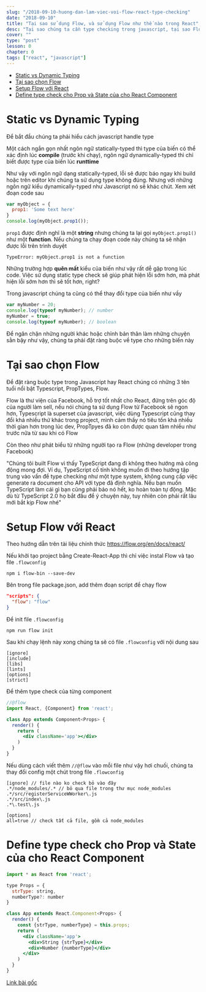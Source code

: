 ```yaml
---
slug: "/2018-09-10-huong-dan-lam-viec-voi-flow-react-type-checking"
date: "2018-09-10"
title: "Tại sao sử dụng Flow, và sử dụng Flow như thế nào trong React"
desc: "Tại sao chúng ta cần type checking trong javascript, tại sao Flow lại là lựa chọn của nhiều developer hiện nay"
cover: ""
type: "post"
lesson: 0
chapter: 0
tags: ["react", "javascript"]
---
```


<!-- TOC -->

- [Static vs Dynamic Typing](#static-vs-dynamic-typing)
- [Tại sao chọn Flow](#tại-sao-chọn-flow)
- [Setup Flow với React](#setup-flow-với-react)
- [Define type check cho Prop và State của cho React Component](#define-type-check-cho-prop-và-state-của-cho-react-component)

<!-- /TOC -->

# Static vs Dynamic Typing

Để bắt đầu chúng ta phải hiểu cách javascript handle type

Một cách ngắn gọn nhất ngôn ngữ statically-typed thì type của biến có thể xác định lúc **compile** (trước khi chạy), ngôn ngữ dynamically-typed thì chỉ biết được type của biến lúc **runttime**

Như vậy với ngôn ngữ dạng statically-typed, lỗi sẽ được báo ngay khi build hoặc trên editor khi chúng ta sử dụng type không đúng. Nhưng với những ngôn ngữ kiểu dynamically-typed như Javascript nó sẽ khác chút. Xem xét đoạn code sau

```js
var myObject = {
  prop1: 'Some text here'
}
console.log(myObject.prop1());
```

`prop1` được định nghĩ là một **string** nhưng chúng ta lại gọi `myObject.prop1()` như một **function**. Nếu chúng ta chạy đoạn code này chúng ta sẽ nhận được lỗi trên trình duyệt

```shell
TypeError: myObject.prop1 is not a function
```

Những trường hợp **quên mất** kiểu của biến như vậy rất dễ gặp trong lúc code. Việc sử dụng static type check sẽ giúp phát hiện lỗi sớm hơn, mà phát hiện lỗi sớm hơn thì sẽ tốt hơn, right?

Trong javascript chúng ta cũng có thể thay đổi type của biến như vầy

```js
var myNumber = 20;
console.log(typeof myNumber); // number
myNumber = true;
console.log(typeof myNumber); // boolean
```

Để ngăn chặn những người khác hoặc chỉnh bản thân làm những chuyện sằn bậy như vậy, chúng ta phải đặt ràng buộc về type cho những biến này

# Tại sao chọn Flow

Để đặt ràng buộc type trong Javascript hay React chúng có những 3 tên tuổi nổi bật Typescript, PropTypes, Flow.

Flow là thư viện của Facebook, hỗ trợ tốt nhất cho React, đứng trên góc độ của người làm sell, nếu nói chúng ta sử dụng Flow từ Facebook sẽ ngon hơn, Typescript là superset của javascript, việc dùng Typescript cũng thay đổi khá nhiều thứ khác trong project, mình cảm thấy nó tiêu tốn khá nhiều thời gian hơn trong lúc dev, PropTpyes đã ko còn được quan tâm nhiều như trước nữa từ sau khi có Flow

Còn theo như phát biểu từ những người tạo ra Flow (những developer trong Facebook)

"Chúng tôi built Flow vì thấy TypeScript đang đi không theo hướng mà công động mong đợi. Ví dụ, TypeScript cố tính không muốn đi theo hướng tập trung vào vấn đề type checking như một type system, không cung cấp việc generate ra document cho API với type đã định nghĩa. Nếu bạn muốn TypeScript làm cái gì bạn cũng phải bảo nó hết, ko hoàn toàn tự động. Mặc dù từ TypeScript 2.0 họ bắt đầu để ý chuyện này, tuy nhiên còn phải rất lâu mới bắt kịp Flow nhé"

# Setup Flow với React

Theo hướng dẫn trên tài liệu chính thức https://flow.org/en/docs/react/

Nếu khởi tạo project bằng Create-React-App thì chỉ việc instal Flow và tạo file `.flowconfig`

```shell
npm i flow-bin --save-dev
```

Bên trong file package.json, add thêm đoạn script để chạy flow

```json
"scripts": {
  "flow": "flow"
}
```

Để init file `.flowconfig`

```shell
npm run flow init
```

Sau khi chạy lệnh này xong chúng ta sẽ có file `.flowconfig` với nội dung sau

```
[ignore]
[include]
[libs]
[lints]
[options]
[strict]
```

Để thêm type check của từng component

```jsx
//@flow
import React, {Component} from 'react';

class App extends Component<Props> {
  render() {
    return (
      <div className='app'></div>
    )
  }
}
```

Nếu dùng cách viết thêm `//@flow` vào mỗi file như vậy hơi chuối, chúng ta thay đổi config một chút trong file `.flowconfig`

```
[ignore] // file nào ko check bỏ vào đây
.*/node_modules/.* // bỏ qua file trong thư mục node_modules
.*/src/registerServiceWWorker\.js
.*/src/index\.js
.*\.test\.js

[options]
all=true // check tất cả file, gồm cả node_modules
```

# Define type check cho Prop và State của cho React Component

```jsx
import * as React from 'react';

type Props = {
  strType: string,
  numberType?: number
}

class App extends React.Component<Props> {
  render() {
    const {strType, numberType} = this.props;
    return (
      <div className='app'>
        <div>String {strType}</div>
        <div>Number {numberType}</div>
      </div>
    )
  }
}
```

[Link bài gốc](https://www.lullabot.com/articles/flow-for-static-type-checking-javascript)